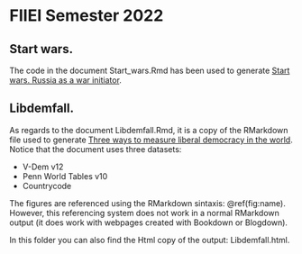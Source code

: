 # FIIEI Semester 2022

## Start wars. 
The code in the document Start_wars.Rmd has been used to generate [Start wars. Russia as a war initiator](https://www.jordimas.cat/post/2022-03-18-start_wars/).

## Libdemfall. 
As regards to the document Libdemfall.Rmd, it is a copy of the RMarkdown file used to generate [Three ways to measure liberal democracy in the world](https://www.jordimas.cat/post/2022-03-10-vdemfall/). Notice that the document uses three datasets:
- V-Dem v12
- Penn World Tables v10
- Countrycode

The figures are referenced using the RMarkdown sintaxis: \@ref(fig:name). However, this referencing system does not work in a normal RMarkdown output (it does work with webpages created with Bookdown or Blogdown).

In this folder you can also find the Html copy of the output: Libdemfall.html.
